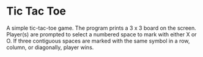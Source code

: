 # Tic Tac Toe
A simple tic-tac-toe game.
The program prints a 3 x 3 board on the screen.
Player(s) are prompted to select a numbered space to mark with either X or O.
If three contiguous spaces are marked with the same symbol in a row, column, or diagonally, player wins.
